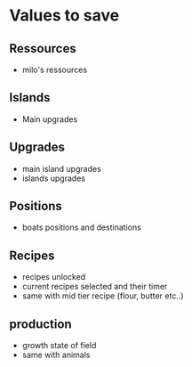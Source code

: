 # Values to save  

## Ressources  
- milo's ressources  

## Islands
- Main upgrades  

## Upgrades  
- main island upgrades  
- islands upgrades  

## Positions  
- boats positions and destinations  

## Recipes  
- recipes unlocked  
- current recipes selected and their timer  
- same with mid tier recipe (flour, butter etc..)  

## production  
- growth state of field  
- same with animals  

